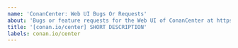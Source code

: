 ```yaml
---
name: 'ConanCenter: Web UI Bugs Or Requests'
about: 'Bugs or feature requests for the Web UI of ConanCenter at https://conan.io/center'
title: '[conan.io/center] SHORT DESCRIPTION'
labels: conan.io/center
---
```


<!-- What is your problem or feature request? Please be as specific as possible! -->
